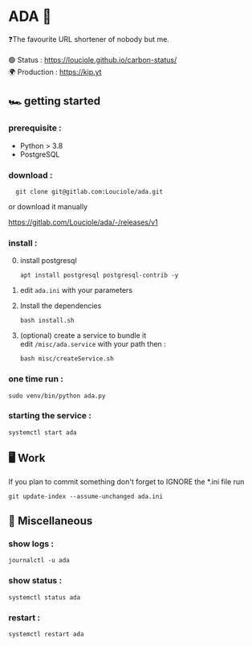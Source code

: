 # ADA 🐛

❓️The favourite URL shortener of nobody but me. <br>  
🟢 Status : https://louciole.github.io/carbon-status/ <br>
🌍 Production : https://kip.yt

## 🏎️ getting started

### prerequisite :
- Python > 3.8
- PostgreSQL

### download :
      git clone git@gitlab.com:Louciole/ada.git  
or download it manually

https://gitlab.com/Louciole/ada/-/releases/v1

### install :

0. install postgresql

       apt install postgresql postgresql-contrib -y
1. edit `ada.ini` with your parameters

2. Install the dependencies

       bash install.sh  

3. (optional) create a service to bundle it  
   edit `/misc/ada.service` with your path then :

       bash misc/createService.sh  

### one time run :

	sudo venv/bin/python ada.py  

### starting the service :
	systemctl start ada  


## 🖥️ Work
If you plan to commit something don't forget to IGNORE the *.ini file
run

	git update-index --assume-unchanged ada.ini

## 🧶 Miscellaneous

### show logs :
	journalctl -u ada  

### show status :
	systemctl status ada  

### restart :
	systemctl restart ada  

